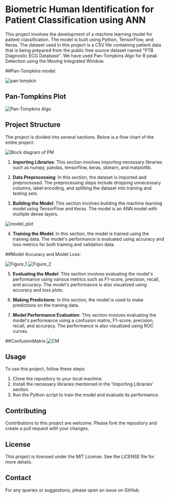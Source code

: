 # Biometric Human Identification for Patient Classification using ANN 

This project involves the development of a machine learning model for patient classification. The model is built using Python, TensorFlow, and Keras. The dataset used in this project is a CSV file containing patient data that is being prepared from the public free source dataset named "PTB Diagnostic ECG Database". We have used Pan-Tompkins Algo for R peak Detection using the Moving Integrated Window.

##Pan-Tompkins model:

![pan tompkin](https://github.com/code-red-Marshall/Biometric-Human-Identification-/assets/82904501/69e50a46-2481-4a31-b2d6-8fef4a9f4262)


## Pan-Tompkins Plot
![Pan-Tompkins Algo](https://github.com/code-red-Marshall/Biometric-Human-Identification-/assets/82904501/6646b850-d883-49d5-a87b-6878f463e95f)

## Project Structure

The project is divided into several sections. Below is a flow chart of the entire project: 

![Block diagram of PM](https://github.com/code-red-Marshall/Biometric-Human-Identification-/assets/82904501/50591d2d-3dcc-40db-ab89-bc7a9d6e3987)

1. **Importing Libraries**: This section involves importing necessary libraries such as numpy, pandas, tensorflow, keras, sklearn, and matplotlib.

2. **Data Preprocessing**: In this section, the dataset is imported and preprocessed. The preprocessing steps include dropping unnecessary columns, label encoding, and splitting the dataset into training and testing sets.

3. **Building the Model**: This section involves building the machine learning model using TensorFlow and Keras. The model is an ANN model with multiple dense layers.

![model_plot](https://github.com/code-red-Marshall/Biometric-Human-Identification-/assets/82904501/9626dbfb-b035-4de6-be22-99eb59b76123)

4. **Training the Model**: In this section, the model is trained using the training data. The model's performance is evaluated using accuracy and loss metrics for both training and validation data.

##Model Accuracy and Model Loss:

![Figure_1](https://github.com/code-red-Marshall/Biometric-Human-Identification-/assets/82904501/d996bf57-cdf2-4d46-a16a-9f6feafcd2a6)
![Figure_2](https://github.com/code-red-Marshall/Biometric-Human-Identification-/assets/82904501/614e861c-064c-4f49-9a7a-737244ad453f)

5. **Evaluating the Model**: This section involves evaluating the model's performance using various metrics such as F1-score, precision, recall, and accuracy. The model's performance is also visualized using accuracy and loss plots.

6. **Making Predictions**: In this section, the model is used to make predictions on the training data.

7. **Model Performance Evaluation**: This section involves evaluating the model's performance using a confusion matrix, F1-score, precision, recall, and accuracy. The performance is also visualized using ROC curves.

##ConfusionMatrix
![CM](https://github.com/code-red-Marshall/Biometric-Human-Identification-/assets/82904501/b27f5c80-029e-4232-8e4b-3f831cf363c5)


## Usage

To use this project, follow these steps:

1. Clone the repository to your local machine.
2. Install the necessary libraries mentioned in the 'Importing Libraries' section.
3. Run the Python script to train the model and evaluate its performance.

## Contributing

Contributions to this project are welcome. Please fork the repository and create a pull request with your changes.

## License

This project is licensed under the MIT License. See the LICENSE file for more details. 

## Contact

For any queries or suggestions, please open an issue on GitHub.
